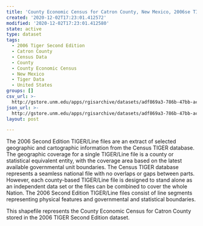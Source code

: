 ```yaml
---
title: 'County Economic Census for Catron County, New Mexico, 2006se TIGER'
created: '2020-12-02T17:23:01.412572'
modified: '2020-12-02T17:23:01.412580'
state: active
type: dataset
tags:
  - 2006 Tiger Second Edition
  - Catron County
  - Census Data
  - County
  - County Economic Census
  - New Mexico
  - Tiger Data
  - United States
groups: []
csv_url: >-
  http://gstore.unm.edu/apps/rgisarchive/datasets/adf869a3-786b-47bb-ac66-b91673fddc1e/tgr2006se_catr_ctyec.derived.csv
json_url: >-
  http://gstore.unm.edu/apps/rgisarchive/datasets/adf869a3-786b-47bb-ac66-b91673fddc1e/tgr2006se_catr_ctyec.derived.json
layout: post

---
```

The 2006 Second Edition TIGER/Line files are an extract of selected geographic and cartographic information from the Census TIGER database.  The geographic coverage for a single TIGER/Line file is a county or statistical equivalent entity, with the coverage area based on the latest available governmental unit boundaries. The Census TIGER database represents a seamless national file with no overlaps or gaps between parts.  However, each county-based TIGER/Line file is designed to stand alone as an independent data set or the files can be combined to cover the whole Nation.  The 2006 Second Edition  TIGER/Line files consist of line segments representing physical features and governmental and statistical boundaries.  

This shapefile represents the County Economic Census for Catron County stored in the 2006 TIGER Second Edition dataset.
